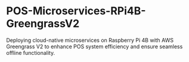 # POS-Microservices-RPi4B-GreengrassV2
Deploying cloud-native microservices on Raspberry Pi 4B with AWS Greengrass V2 to enhance POS system efficiency and ensure seamless offline functionality.
